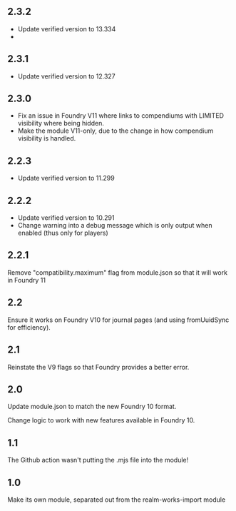 ## 2.3.2

- Update verified version to 13.334
- 
## 2.3.1

- Update verified version to 12.327

## 2.3.0

- Fix an issue in Foundry V11 where links to compendiums with LIMITED visibility where being hidden.
- Make the module V11-only, due to the change in how compendium visibility is handled.

## 2.2.3

- Update verified version to 11.299

## 2.2.2

- Update verified version to 10.291
- Change warning into a debug message which is only output when enabled (thus only for players)

## 2.2.1

Remove "compatibility.maximum" flag from module.json so that it will work in Foundry 11

## 2.2

Ensure it works on Foundry V10 for journal pages (and using fromUuidSync for efficiency).

## 2.1

Reinstate the V9 flags so that Foundry provides a better error.

## 2.0

Update module.json to match the new Foundry 10 format.

Change logic to work with new features available in Foundry 10.

## 1.1

The Github action wasn't putting the .mjs file into the module!

## 1.0

Make its own module, separated out from the realm-works-import module
